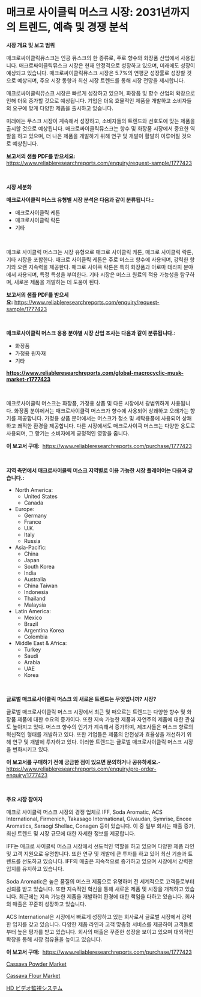 <p><h1>매크로 사이클릭 머스크 시장: 2031년까지의 트렌드, 예측 및 경쟁 분석</h1></p><p><strong>시장 개요 및 보고 범위</strong></p>
<p><p>매크로싸이클릭뮤스크는 인공 뮤스크의 한 종류로, 주로 향수와 화장품 산업에서 사용됩니다. 매크로싸이클릭뮤스크 시장은 현재 안정적으로 성장하고 있으며, 미래에도 성장이 예상되고 있습니다. 매크로싸이클릭뮤스크 시장은 5.7%의 연평균 성장률로 성장할 것으로 예상되며, 주요 시장 동향과 최신 시장 트렌드를 통해 시장 전망을 제시합니다.</p><p>매크로싸이클릭뮤스크 시장은 빠르게 성장하고 있으며, 화장품 및 향수 산업의 확장으로 인해 더욱 증가할 것으로 예상됩니다. 기업은 더욱 효율적인 제품을 개발하고 소비자들의 요구에 맞게 다양한 제품을 출시하고 있습니다.</p><p>미래에는 무스크 시장이 계속해서 성장하고, 소비자들의 트렌드와 선호도에 맞는 제품을 출시할 것으로 예상됩니다. 매크로싸이클릭뮤스크는 향수 및 화장품 시장에서 중요한 역할을 하고 있으며, 더 나은 제품을 개발하기 위해 연구 및 개발이 활발히 이루어질 것으로 예상됩니다.</p></p>
<p><strong>보고서의 샘플 PDF를 받으세요:</strong> <a href="https://www.reliableresearchreports.com/enquiry/request-sample/1777423">https://www.reliableresearchreports.com/enquiry/request-sample/1777423</a></p>
<p>&nbsp;</p>
<p><strong>시장 세분화</strong></p>
<p><strong>매크로사이클릭 머스크 유형별 시장 분석은 다음과 같이 분류됩니다.:</strong></p>
<p><ul><li>매크로사이클릭 케톤</li><li>매크로사이클릭 락톤</li><li>기타</li></ul></p>
<p>&nbsp;</p>
<p><p>매크로 사이클릭 머스크는 시장 유형으로 매크로 사이클릭 케톤, 매크로 사이클릭 락톤, 기타 시장을 포함한다. 매크로 사이클릭 케톤은 주로 머스크 향수에 사용되며, 강력한 향기와 오랜 지속력을 제공한다. 매크로 사이큭 락톤은 특히 화장품과 아로마 테라피 분야에서 사용되며, 특정 특성을 부여한다. 기타 시장은 머스크 원료의 적용 가능성을 탐구하며, 새로운 제품을 개발하는 데 도움이 된다.</p></p>
<p><strong>보고서의 샘플 PDF를 받으세요:</strong>&nbsp;<a href="https://www.reliableresearchreports.com/enquiry/request-sample/1777423">https://www.reliableresearchreports.com/enquiry/request-sample/1777423</a></p>
<p>&nbsp;</p>
<p><strong> 매크로사이클릭 머스크 응용 분야별 시장 산업 조사는 다음과 같이 분류됩니다.:</strong></p>
<p><ul><li>화장품</li><li>가정용 원자재</li><li>기타</li></ul></p>
<p><strong><a href="https://www.reliableresearchreports.com/global-macrocyclic-musk-market-r1777423">https://www.reliableresearchreports.com/global-macrocyclic-musk-market-r1777423</a></strong></p>
<p>&nbsp;</p>
<p><p>매크로사이클릭 머스크는 화장품, 가정용 상품 및 다른 시장에서 광범위하게 사용됩니다. 화장품 분야에서는 매크로사이클릭 머스크가 향수에 사용되어 상쾌하고 오래가는 향기를 제공합니다. 가정용 상품 분야에서는 머스크가 청소 및 세탁용품에 사용되어 상쾌하고 쾌적한 환경을 제공합니다. 다른 시장에서도 매크로사이큭 머스크는 다양한 용도로 사용되며, 그 향기는 소비자에게 긍정적인 영향을 줍니다.</p></p>
<p><strong>이 보고서 구매:</strong>&nbsp; <a href="https://www.reliableresearchreports.com/purchase/1777423">https://www.reliableresearchreports.com/purchase/1777423</a></p>
<p>&nbsp;</p>
<p><strong>지역 측면에서 매크로사이클릭 머스크 지역별로 이용 가능한 시장 플레이어는 다음과 같습니다.:</strong></p>
<p><ul>
    <li>
        North America:
        <ul>
            <li>United States</li>
            <li>Canada</li>
        </ul>
    </li>
    <li>
        Europe:
        <ul>
            <li>Germany</li>
            <li>France</li>
            <li>U.K.</li>
            <li>Italy</li>
            <li>Russia</li>
        </ul>
    </li>
    <li>
        Asia-Pacific:
        <ul>
            <li>China</li>
            <li>Japan</li>
            <li>South Korea</li>
            <li>India</li>
            <li>Australia</li>
            <li>China Taiwan</li>
            <li>Indonesia</li>
            <li>Thailand</li>
            <li>Malaysia</li>
        </ul>
    </li>
    <li>
        Latin America:
        <ul>
            <li>Mexico</li>
            <li>Brazil</li>
            <li>Argentina Korea</li>
            <li>Colombia</li>
        </ul>
    </li>
    <li>
        Middle East & Africa:
        <ul>
            <li>Turkey</li>
            <li>Saudi</li>
            <li>Arabia</li>
            <li>UAE</li>
            <li>Korea</li>
        </ul>
    </li>
    </ul></p>
<p>&nbsp;</p>
<p><strong>글로벌 매크로사이클릭 머스크 의 새로운 트렌드는 무엇입니까? 시장?</strong></p>
<p><p>글로벌 매크로사이클릭 머스크 시장에서 최근 및 떠오르는 트렌드는 다양한 향수 및 화장품 제품에 대한 수요의 증가이다. 또한 지속 가능한 제품과 자연주의 제품에 대한 관심도 높아지고 있다. 머스크 향수의 인기가 계속해서 증가하며, 제조사들은 머스크 향료의 혁신적인 형태를 개발하고 있다. 또한 기업들은 제품의 안전성과 효율성을 개선하기 위해 연구 및 개발에 투자하고 있다. 이러한 트렌드는 글로벌 매크로사이클릭 머스크 시장을 변화시키고 있다.</p></p>
<p><strong>이 보고서를 구매하기 전에 궁금한 점이 있으면 문의하거나 공유하세요.</strong>- <a href="https://www.reliableresearchreports.com/enquiry/pre-order-enquiry/1777423">https://www.reliableresearchreports.com/enquiry/pre-order-enquiry/1777423</a></p>
<p>&nbsp;</p>
<p><strong>주요 시장 참여자</strong></p>
<p><p>매크로 사이클릭 머스크 시장의 경쟁 업체로 IFF, Soda Aromatic, ACS International, Firmenich, Takasago International, Givaudan, Symrise, Encee Aromatics, Saraogi Shellac, Conagen 등이 있습니다. 이 중 일부 회사는 매출 증가, 최신 트렌드 및 시장 규모에 대한 자세한 정보를 제공합니다.</p><p>IFF는 매크로 사이클릭 머스크 시장에서 선도적인 역할을 하고 있으며 다양한 제품 라인 및 고객 지원으로 유명합니다. 또한 연구 및 개발에 큰 투자를 하고 있어 최신 기술과 트렌드를 선도하고 있습니다. IFF의 매출은 지속적으로 증가하고 있으며 시장에서 강력한 입지를 유지하고 있습니다.</p><p>Soda Aromatic은 높은 품질의 머스크 제품으로 유명하며 전 세계적으로 고객들로부터 신뢰를 받고 있습니다. 또한 지속적인 혁신을 통해 새로운 제품 및 시장을 개척하고 있습니다. 최근에는 지속 가능한 제품을 개발하여 환경에 대한 책임을 다하고 있습니다. 회사의 매출은 꾸준히 성장하고 있습니다.</p><p>ACS International은 시장에서 빠르게 성장하고 있는 회사로서 글로벌 시장에서 강력한 입지를 갖고 있습니다. 다양한 제품 라인과 고객 맞춤형 서비스를 제공하여 고객들로부터 높은 평가를 받고 있습니다. 회사의 매출은 꾸준한 성장을 보이고 있으며 대외적인 확장을 통해 시장 점유율을 높이고 있습니다.</p></p>
<p><strong>이 보고서 구매:</strong>&nbsp;&nbsp;<a href="https://www.reliableresearchreports.com/purchase/1777423">https://www.reliableresearchreports.com/purchase/1777423</a></p>
<p><p><a href="https://natural-crush-b99.notion.site/Cassava-Powder-Market-Research-Report-Its-History-and-Forecast-2024-to-2031-262189c0333d49ab9847fe5d6334354e">Cassava Powder Market</a></p><p><a href="https://gamy-alyssum-396.notion.site/Cassava-Flour-Market-Focuses-on-Market-Share-Size-and-Projected-Forecast-Till-2031-f3652502672040998e1eb13c5e2d69eb">Cassava Flour Market</a></p><p><a href="https://medium.com/@nayelibosco2023/hd%E3%83%93%E3%83%87%E3%82%AA%E7%9B%A3%E8%A6%96%E3%82%B7%E3%82%B9%E3%83%86%E3%83%A0%E5%B8%82%E5%A0%B4%E3%81%AE%E6%B4%9E%E5%AF%9F-%E5%B8%82%E5%A0%B4%E3%81%AE%E3%83%88%E3%83%AC%E3%83%B3%E3%83%89-%E6%88%90%E9%95%B7-2024%E5%B9%B4%E3%81%8B%E3%82%892031%E5%B9%B4%E3%81%BE%E3%81%A7%E3%81%AE%E4%BA%88%E6%B8%AC-d3bb34e9c491">HD ビデオ監視システム</a></p></p>